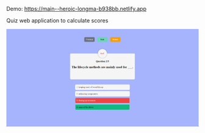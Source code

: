 Demo: https://main--heroic-longma-b938bb.netlify.app

Quiz web application to calculate scores

![](./public/project-2.PNG)
